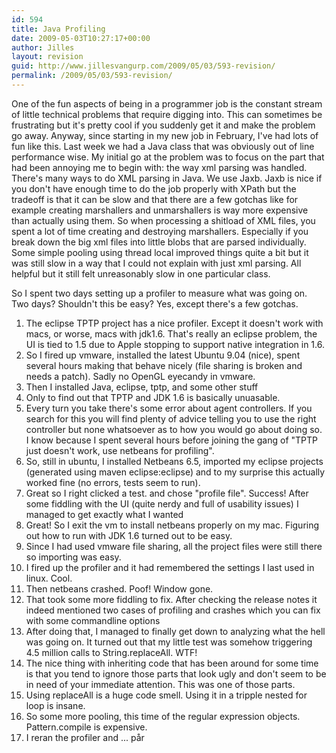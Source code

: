 ```yaml
---
id: 594
title: Java Profiling
date: 2009-05-03T10:27:17+00:00
author: Jilles
layout: revision
guid: http://www.jillesvangurp.com/2009/05/03/593-revision/
permalink: /2009/05/03/593-revision/
---
```

One of the fun aspects of being in a programmer job is the constant stream of little technical problems that require digging into. This can sometimes be frustrating but it's pretty cool if you suddenly get it and make the problem go away. Anyway, since starting in my new job in February, I've had lots of fun like this. Last week we had a Java class that was obviously out of line performance wise. My initial go at the problem was to focus on the part that had been annoying me to begin with: the way xml parsing was handled. There's many ways to do XML parsing in Java. We use Jaxb. Jaxb is nice if you don't have enough time to do the job properly with XPath but the tradeoff is that it can be slow and that there are a few gotchas like for example creating marshallers and unmarshallers is way more expensive than actually using them. So when processing a shitload of XML files, you spent a lot of time creating and destroying marshallers. Especially if you break down the big xml files into little blobs that are parsed individually. Some simple pooling using thread local improved things quite a bit but it was still slow in a way that I could not explain with just xml parsing.  All helpful but it still felt unreasonably slow in one particular class.

So I spent two days setting up a profiler to measure what was going on. Two days? Shouldn't this be easy? Yes, except there's a few gotchas.
<ol>
	<li>The eclipse TPTP project has a nice profiler. Except it doesn't work with macs, or worse, macs with jdk1.6. That's really an eclipse problem, the UI is tied to 1.5 due to Apple stopping to support native integration in 1.6. </li>
	<li>So I fired up vmware, installed the latest Ubuntu 9.04 (nice), spent several hours making that behave nicely (file sharing is broken and needs a patch). Sadly no OpenGL eyecandy in vmware.</li>
	<li>Then I installed Java, eclipse, tptp, and some other stuff</li>
	<li>Only to find out that TPTP and JDK 1.6 is basically unuasable.</li>
	<li>Every turn you take there's some error about agent controllers. If you search for this you will find plenty of advice telling you to use the right controller but none whatsoever as to how you would go about doing so. I know because I spent several hours before joining the gang of "TPTP just doesn't work, use netbeans for profiling".</li>
	<li>So, still in ubuntu, I installed Netbeans 6.5, imported my eclipse projects (generated using maven eclipse:eclipse) and to my surprise this actually worked fine (no errors, tests seem to run).</li>
	<li>Great so I right clicked a test. and chose "profile file". Success! After some fiddling with the UI (quite nerdy and full of usability issues) I managed to get exactly what I wanted</li>
	<li>Great! So I exit the vm to install netbeans properly on my mac. Figuring out how to run with JDK 1.6 turned out to be easy.</li>
	<li>Since I had used vmware file sharing, all the project files were still there so importing was easy.</li>
	<li>I fired up the profiler and it had remembered the settings I last used in linux. Cool.</li>
	<li>Then netbeans crashed. Poof! Window gone.</li>
	<li>That took some more fiddling to fix. After checking the release notes it indeed mentioned two cases of profiling and crashes which you can fix with some commandline options</li>
	<li>After doing that, I managed to finally get down to analyzing what the hell was going on. It turned out that my little test was somehow triggering 4.5 million calls to String.replaceAll. WTF!</li>
	<li>The nice thing with inheriting code that has been around for some time is that you tend to ignore those parts that look ugly and don't seem to be in need of your immediate attention. This was one of those parts.</li>
	<li>Using replaceAll is a huge code smell. Using it in a tripple nested for loop is insane.</li>
	<li>So some more pooling, this time of the regular expression objects. Pattern.compile is expensive.</li>
	<li>I reran the profiler and ... pår

